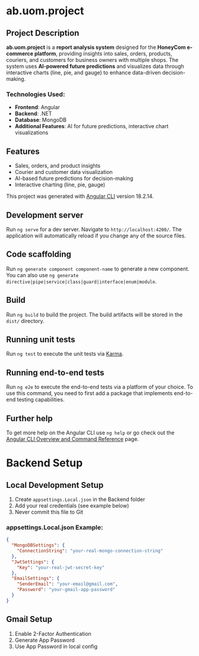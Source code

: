 # ab.uom.project

## Project Description
**ab.uom.project** is a **report analysis system** designed for the **HoneyCom e-commerce platform**, providing insights into sales, orders, products, couriers, and customers for business owners with multiple shops. The system uses **AI-powered future predictions** and visualizes data through interactive charts (line, pie, and gauge) to enhance data-driven decision-making.

### Technologies Used:
- **Frontend**: Angular
- **Backend**: .NET
- **Database**: MongoDB
- **Additional Features**: AI for future predictions, interactive chart visualizations

## Features
- Sales, orders, and product insights
- Courier and customer data visualization
- AI-based future predictions for decision-making
- Interactive charting (line, pie, gauge)

This project was generated with [Angular CLI](https://github.com/angular/angular-cli) version 18.2.14.

## Development server

Run `ng serve` for a dev server. Navigate to `http://localhost:4200/`. The application will automatically reload if you change any of the source files.

## Code scaffolding

Run `ng generate component component-name` to generate a new component. You can also use `ng generate directive|pipe|service|class|guard|interface|enum|module`.

## Build

Run `ng build` to build the project. The build artifacts will be stored in the `dist/` directory.

## Running unit tests

Run `ng test` to execute the unit tests via [Karma](https://karma-runner.github.io).

## Running end-to-end tests

Run `ng e2e` to execute the end-to-end tests via a platform of your choice. To use this command, you need to first add a package that implements end-to-end testing capabilities.

## Further help

To get more help on the Angular CLI use `ng help` or go check out the [Angular CLI Overview and Command Reference](https://angular.dev/tools/cli) page.


# Backend Setup

## Local Development Setup

1. Create `appsettings.Local.json` in the Backend folder
2. Add your real credentials (see example below)
3. Never commit this file to Git

### appsettings.Local.json Example:
```json
{
  "MongoDBSettings": {
    "ConnectionString": "your-real-mongo-connection-string"
  },
  "JwtSettings": {
    "Key": "your-real-jwt-secret-key"
  },
  "EmailSettings": {
    "SenderEmail": "your-email@gmail.com",
    "Password": "your-gmail-app-password"
  }
}
```

## Gmail Setup
1. Enable 2-Factor Authentication
2. Generate App Password
3. Use App Password in local config
